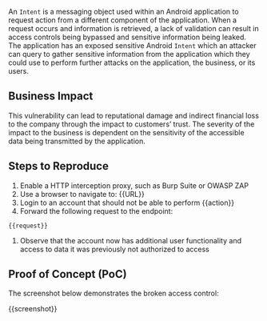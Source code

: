 An `Intent` is a messaging object used within an Android application to request action from a different component of the application. When a request occurs and information is retrieved, a lack of validation can result in access controls being bypassed and sensitive information being leaked.
The application has an exposed sensitive Android `Intent` which an attacker can query to gather sensitive information from the application which they could use to perform further attacks on the application, the business, or its users.

## Business Impact

This vulnerability can lead to reputational damage and indirect financial loss to the company through the impact to customers’ trust. The severity of the impact to the business is dependent on the sensitivity of the accessible data being transmitted by the application.

## Steps to Reproduce

1. Enable a HTTP interception proxy, such as Burp Suite or OWASP ZAP
1. Use a browser to navigate to: {{URL}}
1. Login to an account that should not be able to perform {{action}}
1. Forward the following request to the endpoint:

```HTTP
{{request}}
```

1. Observe that the account now has additional user functionality and access to data it was previously not authorized to access

## Proof of Concept (PoC)

The screenshot below demonstrates the broken access control:

{{screenshot}}
